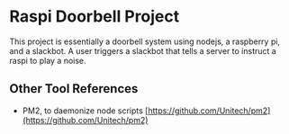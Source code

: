 # Raspi Doorbell Project
This project is essentially a doorbell system using nodejs, a raspberry pi, and a slackbot. A user triggers a slackbot that tells a server to instruct a raspi to play a noise.

## Other Tool References
- PM2, to daemonize node scripts [https://github.com/Unitech/pm2](https://github.com/Unitech/pm2)
